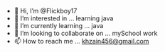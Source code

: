 - 👋 Hi, I’m @Flickboy17
- 👀 I’m interested in ... learning java
- 🌱 I’m currently learning ... java
- 💞️ I’m looking to collaborate on ... mySchool work
- 📫 How to reach me ... khzain456@gmail.com

<!---
Flickboy17/Flickboy17 is a ✨ special ✨ repository because its `README.md` (this file) appears on your GitHub profile.
You can click the Preview link to take a look at your changes.
--->
